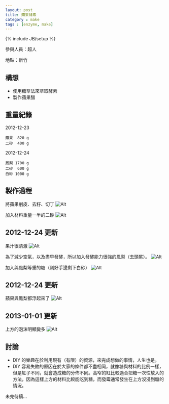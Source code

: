 ```yaml
---
layout: post
title: 蘋果酵素
category : make
tags : [enzyme, make]
---
```

{% include JB/setup %}

參與人員：超人

地點：新竹

## 構想

* 使用糖萃法來萃取酵素
* 製作蘋果醋

## 重量紀錄

2012-12-23

    蘋果  820 g
    二砂  400 g

2012-12-24

    鳳梨 1700 g
    二砂  600 g
    白砂 1000 g

## 製作過程

將蘋果削皮、去籽、切丁
![Alt](/img/make/2012-12-23/IMG_20121223_215942.jpg)

加入材料重量一半的二砂
![Alt](/img/make/2012-12-23/IMG_20121223_220845.jpg)

## 2012-12-24 更新

果汁很清澈
![Alt](/img/make/2012-12-23/IMG_20121224_172556.jpg)

為了減少空氣，以及盡早發酵，所以加入發酵能力很強的鳳梨（去頭尾）。
![Alt](/img/make/2012-12-23/IMG_20121224_173231.jpg)

加入與鳳梨等重的糖（剛好手邊剩下白砂）
![Alt](/img/make/2012-12-23/IMG_20121224_174951.jpg)

## 2012-12-24 更新

蘋果與鳳梨都浮起來了
![Alt](/img/make/2012-12-23/IMG_20121227_185937.jpg)

## 2013-01-01 更新

上方的泡沫明顯變多
![Alt](/img/make/2012-12-23/IMG_20130101_000229.jpg)


## 討論

* DIY 的樂趣在於利用現有（有限）的資源，來完成想做的事情，人生也是。
* DIY 容易失敗的原因在於大家的條件都不盡相同，就像糖與材料的比例一樣，但是缸子不同，就會造成糖的分佈不同。高窄的缸比較適合把糖一次性放入的方法，因為這樣上方的材料比較能吃到糖，而發霉通常發生在上方沒浸到糖的情況。

未完待續...

